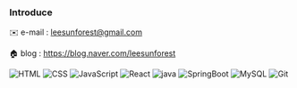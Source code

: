 ### Introduce
✉️ e-mail : leesunforest@gmail.com

🏠 blog : https://blog.naver.com/leesunforest


<img alt="HTML" src="https://img.shields.io/badge/HTML5-E34F26?style=for-the-badge&logo=HTML5&logoColor=white"> <img alt="CSS" src="https://img.shields.io/badge/CSS3-1572B6?style=for-the-badge&logo=CSS3&logoColor=white"> <img alt="JavaScript" src="https://img.shields.io/badge/JavaScript-F7DF1E?style=for-the-badge&logo=JavaScript&logoColor=white"> <img alt="React" src="https://img.shields.io/badge/React-61DAFB?style=for-the-badge&logo=React&logoColor=white">
<img alt="java" src="https://img.shields.io/badge/java-007396?style=for-the-badge&logo=OpenJDK&logoColor=white"> <img alt="SpringBoot" src="https://img.shields.io/badge/springboot-6DB33F?style=for-the-badge&logo=springboot&logoColor=white"> <img alt="MySQL" src="https://img.shields.io/badge/MySQL-4479A1?style=for-the-badge&logo=MySQL&logoColor=white">  <img alt="Git" src="https://img.shields.io/badge/GitHub-000000?style=for-the-badge&logo=GitHub&logoColor=white"> 

